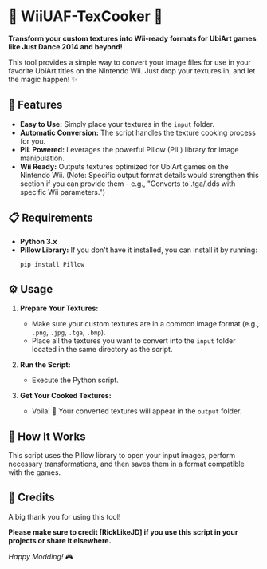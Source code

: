 # 🎨 WiiUAF-TexCooker 🎨

**Transform your custom textures into Wii-ready formats for UbiArt games like Just Dance 2014 and beyond!**

This tool provides a simple way to convert your image files for use in your favorite UbiArt titles on the Nintendo Wii. Just drop your textures in, and let the magic happen! ✨

## 🚀 Features

* **Easy to Use:** Simply place your textures in the `input` folder.
* **Automatic Conversion:** The script handles the texture cooking process for you.
* **PIL Powered:** Leverages the powerful Pillow (PIL) library for image manipulation.
* **Wii Ready:** Outputs textures optimized for UbiArt games on the Nintendo Wii. (Note: Specific output format details would strengthen this section if you can provide them - e.g., "Converts to .tga/.dds with specific Wii parameters.")

## 📋 Requirements

* **Python 3.x**
* **Pillow Library:** If you don't have it installed, you can install it by running:
    ```bash
    pip install Pillow
    ```

## ⚙️ Usage

1.  **Prepare Your Textures:**
    * Make sure your custom textures are in a common image format (e.g., `.png`, `.jpg`, `.tga`, `.bmp`).
    * Place all the textures you want to convert into the `input` folder located in the same directory as the script.

2.  **Run the Script:**
    * Execute the Python script.

3.  **Get Your Cooked Textures:**
    * Voila! 🎉 Your converted textures will appear in the `output` folder.

## 🤔 How It Works

This script uses the Pillow library to open your input images, perform necessary transformations, and then saves them in a format compatible with the games.

## 🙏 Credits

A big thank you for using this tool!

**Please make sure to credit [RickLikeJD] if you use this script in your projects or share it elsewhere.**

*Happy Modding!* 🎮
